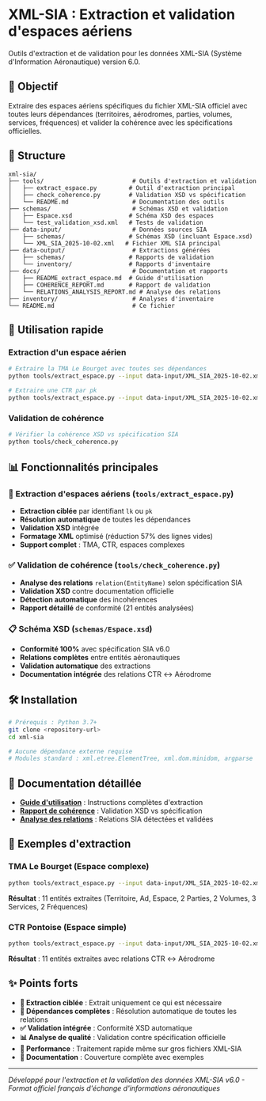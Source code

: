 # XML-SIA : Extraction et validation d'espaces aériens

Outils d'extraction et de validation pour les données XML-SIA (Système d'Information Aéronautique) version 6.0.

## 🎯 Objectif

Extraire des espaces aériens spécifiques du fichier XML-SIA officiel avec toutes leurs dépendances (territoires, aérodromes, parties, volumes, services, fréquences) et valider la cohérence avec les spécifications officielles.

## 📁 Structure

```
xml-sia/
├── tools/                         # Outils d'extraction et validation
│   ├── extract_espace.py         # Outil d'extraction principal
│   ├── check_coherence.py        # Validation XSD vs spécification
│   └── README.md                  # Documentation des outils
├── schemas/                       # Schémas XSD et validation
│   ├── Espace.xsd                # Schéma XSD des espaces
│   └── test_validation_xsd.xml   # Tests de validation
├── data-input/                    # Données sources SIA
│   ├── schemas/                  # Schémas XSD (incluant Espace.xsd)
│   └── XML_SIA_2025-10-02.xml   # Fichier XML SIA principal
├── data-output/                   # Extractions générées
│   ├── schemas/                  # Rapports de validation  
│   └── inventory/                # Rapports d'inventaire
├── docs/                          # Documentation et rapports
│   ├── README_extract_espace.md  # Guide d'utilisation
│   ├── COHERENCE_REPORT.md       # Rapport de validation
│   └── RELATIONS_ANALYSIS_REPORT.md # Analyse des relations
├── inventory/                     # Analyses d'inventaire
└── README.md                      # Ce fichier
```

## 🚀 Utilisation rapide

### Extraction d'un espace aérien
```bash
# Extraire la TMA Le Bourget avec toutes ses dépendances
python tools/extract_espace.py --input data-input/XML_SIA_2025-10-02.xml --identifier "[LF][TMA LE BOURGET]" --verbose

# Extraire une CTR par pk
python tools/extract_espace.py --input data-input/XML_SIA_2025-10-02.xml --identifier "1204" --verbose
```

### Validation de cohérence
```bash
# Vérifier la cohérence XSD vs spécification SIA
python tools/check_coherence.py
```

## 📊 Fonctionnalités principales

### 🎯 Extraction d'espaces aériens (`tools/extract_espace.py`)
- **Extraction ciblée** par identifiant `lk` ou `pk`
- **Résolution automatique** de toutes les dépendances
- **Validation XSD** intégrée
- **Formatage XML** optimisé (réduction 57% des lignes vides)
- **Support complet** : TMA, CTR, espaces complexes

### ✅ Validation de cohérence (`tools/check_coherence.py`)
- **Analyse des relations** `relation(EntityName)` selon spécification SIA
- **Validation XSD** contre documentation officielle
- **Détection automatique** des incohérences
- **Rapport détaillé** de conformité (21 entités analysées)

### 📋 Schéma XSD (`schemas/Espace.xsd`)
- **Conformité 100%** avec spécification SIA v6.0
- **Relations complètes** entre entités aéronautiques
- **Validation automatique** des extractions
- **Documentation intégrée** des relations CTR ↔ Aérodrome

## 🛠️ Installation

```bash
# Prérequis : Python 3.7+
git clone <repository-url>
cd xml-sia

# Aucune dépendance externe requise
# Modules standard : xml.etree.ElementTree, xml.dom.minidom, argparse
```

## 📖 Documentation détaillée

- **[Guide d'utilisation](docs/README_extract_espace.md)** : Instructions complètes d'extraction
- **[Rapport de cohérence](docs/COHERENCE_REPORT.md)** : Validation XSD vs spécification
- **[Analyse des relations](docs/RELATIONS_ANALYSIS_REPORT.md)** : Relations SIA détectées et validées

## 🎯 Exemples d'extraction

### TMA Le Bourget (Espace complexe)
```bash
python tools/extract_espace.py --input data-input/XML_SIA_2025-10-02.xml --identifier "[LF][TMA LE BOURGET]"
```
**Résultat** : 11 entités extraites (Territoire, Ad, Espace, 2 Parties, 2 Volumes, 3 Services, 2 Fréquences)

### CTR Pontoise (Espace simple)
```bash
python tools/extract_espace.py --input data-input/XML_SIA_2025-10-02.xml --identifier "[LF][CTR PONTOISE]"
```
**Résultat** : 11 entités extraites avec relations CTR ↔ Aérodrome

## ✨ Points forts

- **🎯 Extraction ciblée** : Extrait uniquement ce qui est nécessaire
- **🔗 Dépendances complètes** : Résolution automatique de toutes les relations
- **✅ Validation intégrée** : Conformité XSD automatique
- **📊 Analyse de qualité** : Validation contre spécification officielle
- **🚀 Performance** : Traitement rapide même sur gros fichiers XML-SIA
- **📝 Documentation** : Couverture complète avec exemples

---

*Développé pour l'extraction et la validation des données XML-SIA v6.0 - Format officiel français d'échange d'informations aéronautiques*